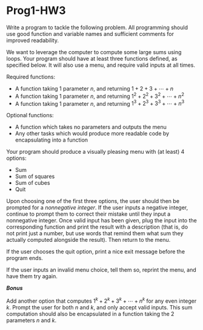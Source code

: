 # Prog1-HW3

Write a program to tackle the following problem. All programming should use good function and variable names and sufficient comments for improved readability.

We want to leverage the computer to compute some large sums using loops. Your program should have at least three functions defined, as specified below. It will also use a menu, and require valid inputs at all times.

Required functions:
- A function taking 1 parameter $n$, and returning $1 + 2 + 3 + \cdots + n$
- A function taking 1 parameter $n$, and returning $1^2 + 2^2 + 3^2 + \cdots + n^2$
- A function taking 1 parameter $n$, and returning $1^3 + 2^3 + 3^3 + \cdots + n^3$

Optional functions:
- A function which takes no parameters and outputs the menu
- Any other tasks which would produce more readable code by encapsulating into a function



Your program should produce a visually pleasing menu with (at least) 4 options:
- Sum
- Sum of squares
- Sum of cubes
- Quit

Upon choosing one of the first three options, the user should then be prompted for a *nonnegative integer*. If the user inputs a negative integer, continue to prompt them to correct their mistake until they input a nonnegative integer. Once valid input has been given, plug the input into the corresponding function and print the result with a description (that is, do not print just a number, but use words that remind them what sum they actually computed alongside the result). Then return to the menu.

If the user chooses the quit option, print a nice exit message before the program ends.

If the user inputs an invalid menu choice, tell them so, reprint the menu, and have them try again.

***Bonus***

Add another option that computes $1^k + 2^k + 3^k + \cdots + n^k$ for any even integer $k$. Prompt the user for both $n$ and $k$, and only accept valid inputs. This sum computation should also be encapsulated in a function taking the 2 parameters $n$ and $k$.
